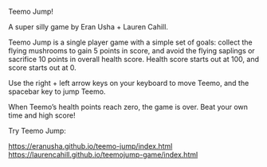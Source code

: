 Teemo Jump!

A super silly game by Eran Usha  + Lauren Cahill.

Teemo Jump is a single player game with a simple set of goals: collect the flying mushrooms to gain 5 points in score, and avoid the flying saplings or sacrifice 10 points in overall health score. Health score starts out at 100, and score starts out at 0.

Use the right + left arrow keys on your keyboard to move Teemo, and the spacebar key to jump Teemo. 

When Teemo’s health points reach zero, the game is over. Beat your own time and high score! 

Try Teemo Jump: 

https://eranusha.github.io/teemo-jump/index.html
https://laurencahill.github.io/teemojump-game/index.html
